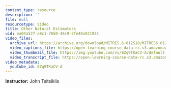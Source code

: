 ```yaml
---
content_type: resource
description: ''
file: null
resourcetype: Video
title: Other Natural Estimators
uid: ea04a527-a8c1-7650-48c9-2fe48a921934
video_files:
  archive_url: https://archive.org/download/MITRES.6-012S18/MITRES6_012S18_L20-08_300k.mp4
  video_captions_file: https://open-learning-course-data-rc.s3.amazonaws.com/res-6-012-introduction-to-probability-spring-2018/0e9d2e6321e55fe5aafbb5688bb9773c_8Zq9TKaCV-A.vtt
  video_thumbnail_file: https://img.youtube.com/vi/8Zq9TKaCV-A/default.jpg
  video_transcript_file: https://open-learning-course-data-rc.s3.amazonaws.com/res-6-012-introduction-to-probability-spring-2018/6a60e71e22730fdfab54568e5c5a74b6_8Zq9TKaCV-A.pdf
video_metadata:
  youtube_id: 8Zq9TKaCV-A
---
```


**Instructor:** John Tsitsiklis